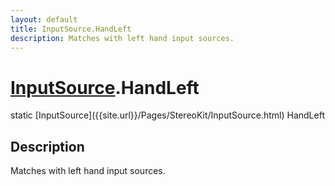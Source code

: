 ```yaml
---
layout: default
title: InputSource.HandLeft
description: Matches with left hand input sources.
---
```

# [InputSource]({{site.url}}/Pages/StereoKit/InputSource.html).HandLeft

<div class='signature' markdown='1'>
static [InputSource]({{site.url}}/Pages/StereoKit/InputSource.html) HandLeft
</div>

## Description
Matches with left hand input sources.

